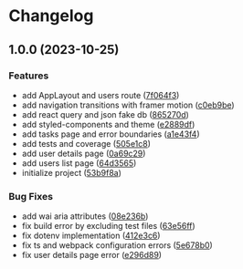 # Changelog

## 1.0.0 (2023-10-25)


### Features

* add AppLayout and users route ([7f064f3](https://github.com/ahmadaf94/dashboard-test/commit/7f064f3f2f81b71cf076f43db1cd2321e8006bc6))
* add navigation transitions with framer motion ([c0eb9be](https://github.com/ahmadaf94/dashboard-test/commit/c0eb9bedd0ca25400e92cc057e2fb5a49722820e))
* add react query and json fake db ([865270d](https://github.com/ahmadaf94/dashboard-test/commit/865270d786523c7d7340d832f832cf3c30025803))
* add styled-components and theme ([e2889df](https://github.com/ahmadaf94/dashboard-test/commit/e2889df40538fc30c4246d33e3a877a131a360be))
* add tasks page and error boundaries ([a1e43f4](https://github.com/ahmadaf94/dashboard-test/commit/a1e43f4b3780e9351ff7c1fe1bdab33f9b2c9268))
* add tests and coverage ([505e1c8](https://github.com/ahmadaf94/dashboard-test/commit/505e1c8201545bca36c8fa0b19a576805c047696))
* add user details page ([0a69c29](https://github.com/ahmadaf94/dashboard-test/commit/0a69c29856f9f8b2366693e4d5ac8036363520d6))
* add users list page ([64d3565](https://github.com/ahmadaf94/dashboard-test/commit/64d3565e2c2ea6c0dfd142b8b5dbe918a5466746))
* initialize project ([53b9f8a](https://github.com/ahmadaf94/dashboard-test/commit/53b9f8a2f449f2439e98c4805e23a6b1c5ff6e58))


### Bug Fixes

* add wai aria attributes ([08e236b](https://github.com/ahmadaf94/dashboard-test/commit/08e236bc384d6b4ce0fc1013778e80d43e9d390b))
* fix build error by excluding test files ([63e56ff](https://github.com/ahmadaf94/dashboard-test/commit/63e56ff92820312da5f9f48cd13b4ad329632928))
* fix dotenv implementation ([412e3c6](https://github.com/ahmadaf94/dashboard-test/commit/412e3c6299371657073c66a6e0aa8ae1e36c37ef))
* fix ts and webpack configuration errors ([5e678b0](https://github.com/ahmadaf94/dashboard-test/commit/5e678b05292f13c6e4edb6490470a3a875f8983d))
* fix user details page error ([e296d89](https://github.com/ahmadaf94/dashboard-test/commit/e296d89ffc310d951fa35534aa67d6b1cc16c462))
